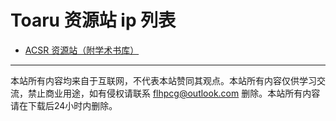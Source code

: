 # Toaru 资源站 ip 列表

- [ACSR 资源站（附学术书库）](http://148.100.77.200/)

---

本站所有内容均来自于互联网，不代表本站赞同其观点。本站所有内容仅供学习交流，禁止商业用途，如有侵权请联系 [flhpcg@outlook.com](mailto:flhpcg@outlook.com) 删除。本站所有内容请在下载后24小时内删除。
